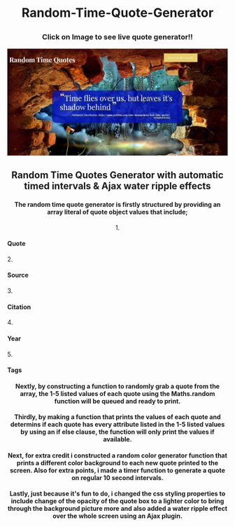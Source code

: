 
 <h1><b><p align="center">Random-Time-Quote-Generator</p></b></h1>


 <h3><b><p align="center">Click on Image to see live quote generator!!</p></b></h3>
<a target="_blank" href=https://randomtimequotegenerator.sarahshelley.x10host.com/><img src="https://github.com/sargef/Random-Time-Quote-Generator/blob/master/images/randomquote.JPG"></a>

<h2><b><p align="center">Random Time Quotes Generator with automatic timed intervals & Ajax water ripple effects</p></b></h2>
<h4><p align="center">
The random time quote generator is firstly structured by providing an array literal of quote object values that include;
</p></h4>
<p align="center">
1. <h4>Quote</h4>
2. <h4>Source</h4>
3. <h4>Citation</h4>
4. <h4>Year</h4>
5. <h4>Tags</h4>
</p>
<h4><p align="center">
Nextly, by constructing a function to randomly grab a quote from the array, the 1-5 listed values of each quote using the Maths.random function will be queued and ready to print.</p></h4>
<h4><p align="center">
Thirdly, by making a function that prints the values of each quote and determins if each quote has every attribute listed in the 1-5 listed values by using an if else clause, the function will only print the values if available.</p></h4>
<h4><p align="center">
Next, for extra credit i constructed a random color generator function that prints a different color background to each new quote printed to the screen. Also for extra points, i made a timer function to generate a quote on regular 10 second intervals.</p></h4>
<h4><p align="center">
Lastly, just because it's fun to do, i changed the css styling properties to include change of the opacity of the quote box to a lighter color to bring through the background picture more and also added a water ripple effect over the whole screen using an Ajax plugin.
</p></h4>
